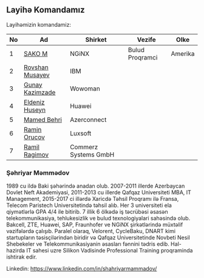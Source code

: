 ## Layihə Komandamız

Layihəmizin komandamiz:

|No| Ad | Shirket |Vezife|Olke|
|------|-------|---------|--------|------|
|1| [SAKO M](#Şəhriyar) |NGiNX|Bulud Proqramci|Amerika|
|2| [Rovshan Musayev](#tural-mehtiyev-satış--marketing-rəhbəri) |IBM|
|3| [Gunay Kazimzade](#gunay-nemət-maliyyə-rəhbəri) |Wowoman|
|4| [Eldeniz Huseyn](#daşqın-Əhmədzadə-texniki-qrup-rəhbəri) |Huawei|
|5| [Mamed Behri](#namazov-İlqar-texniki-mütəxəssis) |Azerconnect|
|6| [Ramin Orucov](#nigar-yusupova-texniki-mütəxəssis) |Luxsoft|
|7| [Ramil Ragimov](#Əhmədzadə-coşqun-texniki-mütəxəssis) |Commerz Systems GmbH|




### Şəhriyar Məmmədov
1989 cu ildə Baki şəhərində anadan olub. 2007-2011 illerde Azerbaycan Dovlet Neft Akademiyasi, 2011-2013 cu illerde Qafqaz Universiteti MBA, IT Management, 2015-2017 ci illərdə Xaricdə Təhsil Proqramı ilə Fransa, Telecom Paristech Universitetində təhsil alıb. Her 3 universiteti ela qiymətlərlə GPA 4/4 ile bitirib. 7 illik 6 ölkədə iş təcrübəsi əsasən telekommunikasiya, tehlukesizlik ve bulud texnologiyalari sahəsində olub. Bakcell, ZTE, Huawei, SAP, Fraunhofer ve NGiNX şirkətlərində müxtəlif vəzifələrdə çalışıb. Paralel olaraq, Velorent, CycleBaku, DNART kimi startupların təsisçilərindən biridir və Qafqaz Universitetinde Novbeti Nesil Shebekeler ve Telekommunikasiyanin əsasları fənnini tədris edib. Hal-hazirda IT sahesi uzre Silikon Vadisinde Professional Training proqraminda ishtirak edir.

Linkedin: https://www.linkedin.com/in/shahriyarmammadov/
